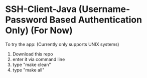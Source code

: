 # SSH-Client-Java (Username-Password Based Authentication Only) (For Now)

To try the app:
(Currently only supports UNIX systems)
1) Download this repo
2) enter it via command line
3)  type "make clean"
4) type "make all"
